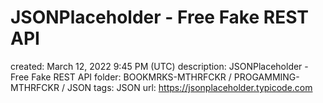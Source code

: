 # JSONPlaceholder - Free Fake REST API

created: March 12, 2022 9:45 PM (UTC)
description: JSONPlaceholder - Free Fake REST API
folder: BOOKMRKS-MTHRFCKR / PROGAMMING-MTHRFCKR / JSON
tags: JSON
url: https://jsonplaceholder.typicode.com